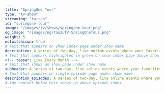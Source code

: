 ```yaml
---
title: "SpringOne Tour"
type: "tv-show"
streaming: "twitch"
id: "springone-tour"
image: "/images/tv/shows/springone-tour.png"
og_image: "/images/og/TanzuTV-SpringOneTour.png"
weight: 5
notwitchicon: true
# Text that appears on show index page under show name
description: A series of two-day, live online events where your favorites from the community go in depth on different topics at the intersection of Spring and Kubernetes. 
# Text that appears highlighted in green on show index page above show name
<!-- teaser: Live Every Month -->
# Text that shows on show page under show name
subheader: A series of two-day, live online events where your favorites from the community go in depth on different topics at the intersection of Spring and Kubernetes. Day 1 features a mix of presentations and interactive demos on Twitch. Day 2 includes hands-on workshops in groups, along with 1:1 interaction with an instructor. </p><p class='-text-bright-green fs-90'><img class='icon-gift' src='/developer/images/tv/episodes/springone-tour/gift.svg'/> Workshop attendees will receive special edition swag</p>
# Text that appears on single episode page under show name
description_episodes: A series of two-day, live online events where your favorites from the community go in depth on different topics at the intersection of Spring and Kubernetes. Day 1 features a mix of presentations and interactive demos on Twitch. Day 2 includes hands-on workshops in groups, along with 1:1 interaction with an instructor. </p><p class='-text-bright-green fs-90'><img class='icon-gift' src='/developer/images/tv/episodes/springone-tour/gift.svg'/> Workshop attendees will receive special edition swag</p>
# Any content below here shows up above episode index
---
```

<!-- Register at [SpringOne Tour](https://springonetour.io/) or watch here. -->